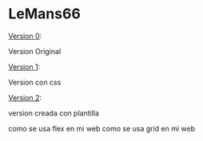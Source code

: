 ﻿# LeMans66

[Version 0](.../TarefaAA2.9.Avanzado/Version%200/html.html):

Version Original

[Version 1](.../TarefaAA2.9.Avanzado/Version%201/html.html):

Version con css 

[Version 2](.../TarefaAA2.9.Avanzado/Version%202/index.html):

version creada con plantilla

como se usa flex en mi web
como se usa grid en mi web

